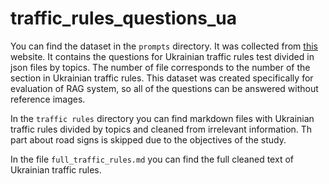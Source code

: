 # traffic_rules_questions_ua

You can find the dataset in the `prompts` directory. It was collected from [this](https://pdr.infotech.gov.ua/tests/themes) website. It contains the questions for Ukrainian traffic rules test divided in json files by topics. The number of file corresponds to the number of the section in Ukrainian traffic rules. This dataset was created specifically for evaluation of RAG system, so all of the questions can be answered without reference images.

In the `traffic rules` directory you can find markdown files with Ukrainian traffic rules divided by topics and cleaned from irrelevant information. Th part about road signs is skipped due to the objectives of the study.

In the file `full_traffic_rules.md` you can find the full cleaned text of Ukrainian traffic rules.

